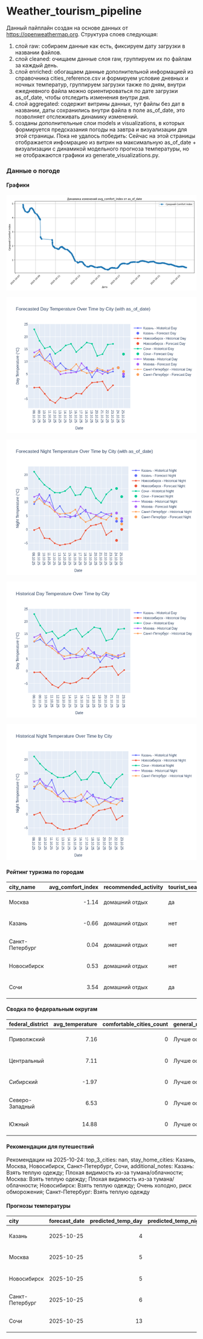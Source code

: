 # Weather_tourism_pipeline
Данный пайплайн создан на основе данных от https://openweathermap.org.
Структура слоев следующая:
  1) слой raw: 
  собираем данные как есть, фиксируем дату загрузки в названии файлов.
  2) слой cleaned:
  очищаем данные слоя raw, группируем их по файлам за каждый день.
  3) слой enriched:
  обогащаем данные дополнительной информацией из справочника cities_reference.csv и формируем условие дневных и ночных температур,
  группируем загрузки также по дням, внутри ежедневного файла можно ориентироваться по дате загрузки as_of_date, чтобы отследить изменения внутри дня.
  4) слой aggregated:
   содержит витрины данных, тут файлы без дат в названии, даты сохранились внутри файла в поле as_of_date, это позволняет отслеживать динамику изменений.
  6) созданы дополнительные слои models и visualizations, в которых формируется предсказания погоды на завтра и визуализации для этой страницы.
  Пока не удалось победить: Сейчас на этой страницы отображается инфомрацию из витрин на максимальную as_of_date + визуализации с динамикой модельного прогноза температуры, 
  но не отображаются графики из generate_visualizations.py.
<!-- WEATHER DATA START -->
### Данные о погоде

#### Графики
![Comfort Index Trend](data/visualizations/comfort_index_trend.png)

![Forecasted Day Temperature](data/visualizations/forecasted_day_temperature.png)

![Forecasted Night Temperature](data/visualizations/forecasted_night_temperature.png)

![Historical Day Temperature](data/visualizations/historical_day_temperature.png)

![Historical Night Temperature](data/visualizations/historical_night_temperature.png)

#### Рейтинг туризма по городам
| city_name       |   avg_comfort_index | recommended_activity   | tourist_season_match   | tourism_season   | tour_recommendation       | as_of_date          |
|:----------------|--------------------:|:-----------------------|:-----------------------|:-----------------|:--------------------------|:--------------------|
| Москва          |               -1.14 | домашний отдых         | да                     | Круглогодично    | домашний отдых в сезон    | 2025-10-24 01:44:00 |
| Казань          |               -0.66 | домашний отдых         | нет                    | Май-Сентябрь     | домашний отдых вне сезона | 2025-10-24 01:44:00 |
| Санкт-Петербург |                0.04 | домашний отдых         | нет                    | Май-Сентябрь     | домашний отдых вне сезона | 2025-10-24 01:44:00 |
| Новосибирск     |                0.53 | домашний отдых         | нет                    | Июнь-Август      | домашний отдых вне сезона | 2025-10-24 01:44:00 |
| Сочи            |                3.54 | домашний отдых         | да                     | Май-Октябрь      | домашний отдых в сезон    | 2025-10-24 01:44:00 |

#### Сводка по федеральным округам
| federal_district   |   avg_temperature |   comfortable_cities_count | general_recommendation   | as_of_date          |
|:-------------------|------------------:|---------------------------:|:-------------------------|:--------------------|
| Приволжский        |              7.16 |                          0 | Лучше остаться дома      | 2025-10-24 01:44:00 |
| Центральный        |              7.11 |                          0 | Лучше остаться дома      | 2025-10-24 01:44:00 |
| Сибирский          |             -1.97 |                          0 | Лучше остаться дома      | 2025-10-24 01:44:00 |
| Северо-Западный    |              6.53 |                          0 | Лучше остаться дома      | 2025-10-24 01:44:00 |
| Южный              |             14.88 |                          0 | Лучше остаться дома      | 2025-10-24 01:44:00 |

#### Рекомендации для путешествий
Рекомендации на 2025-10-24: top_3_cities: nan, stay_home_cities: Казань, Москва, Новосибирск, Санкт-Петербург, Сочи, additional_notes: Казань: Взять теплую одежду; Плохая видимость из-за тумана/облачности; Москва: Взять теплую одежду; Плохая видимость из-за тумана/облачности; Новосибирск: Взять теплую одежду; Очень холодно, риск обморожения; Санкт-Петербург: Взять теплую одежду

#### Прогнозы температуры
| city            | forecast_date   |   predicted_temp_day |   predicted_temp_night | model_type       | as_of_date          |
|:----------------|:----------------|---------------------:|-----------------------:|:-----------------|:--------------------|
| Казань          | 2025-10-25      |                    4 |                      3 | LinearRegression | 2025-10-24 01:44:21 |
| Москва          | 2025-10-25      |                    5 |                      4 | LinearRegression | 2025-10-24 01:44:21 |
| Новосибирск     | 2025-10-25      |                    5 |                      0 | LinearRegression | 2025-10-24 01:44:21 |
| Санкт-Петербург | 2025-10-25      |                    6 |                      2 | LinearRegression | 2025-10-24 01:44:21 |
| Сочи            | 2025-10-25      |                   13 |                     12 | LinearRegression | 2025-10-24 01:44:21 |


<!-- WEATHER DATA END -->

